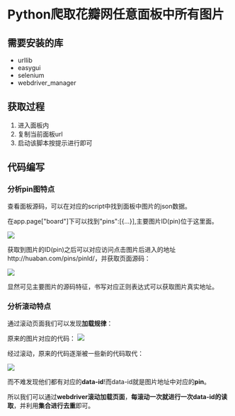# Python爬取花瓣网任意面板中所有图片

## 需要安装的库

- urllib
- easygui
- selenium
- webdriver_manager

## 获取过程

1. 进入面板内
2. 复制当前面板url
3. 启动该脚本按提示进行即可

## 代码编写

### 分析pin图特点

查看面板源码，可以在对应的script中找到面板中图片的json数据。

在app.page["board"]下可以找到"pins":[{...}],主要图片ID(pin)位于这里面。

![](https://pic.imgdb.cn/item/6207dafb2ab3f51d91dca7a5.png)

获取到图片的ID(pin)之后可以对应访问点击图片后进入的地址http://huaban.com/pins/pinId/，并获取页面源码：

![](https://pic.imgdb.cn/item/6207db172ab3f51d91dcc00b.png)

显然可见主要图片的源码特征，书写对应正则表达式可以获取图片真实地址。

### 分析滚动特点

通过滚动页面我们可以发现**加载规律**：

原来的图片对应的代码：
![](https://pic.imgdb.cn/item/6207dbbc2ab3f51d91dd5590.png)

经过滚动，原来的代码逐渐被一些新的代码取代：

![](https://pic.imgdb.cn/item/6207dbca2ab3f51d91dd60a0.png)

而不难发现他们都有对应的**data-id**!而data-id就是图片地址中对应的**pin**。

所以我们可以通过**webdriver滚动加载页面**，**每滚动一次就进行一次data-id的读取**，并利用**集合进行去重**即可。